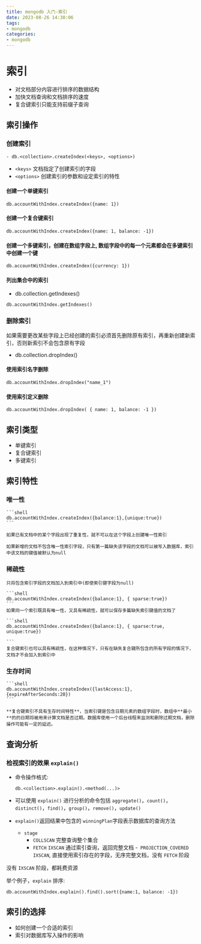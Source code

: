 ```yaml
---
title: mongodb 入门-索引
date: 2023-08-26 14:30:06
tags:
- mongodb
categories:
- mongodb
---
```



# 索引

- 对文档部分内容进行排序的数据结构
- 加快文档查询和文档排序的速度
- 复合键索引只能支持前缀子查询 
 
## 索引操作

### 创建索引

```
- db.<collection>.createIndex(<keys>, <options>)
```
- `<keys>` 文档指定了创建索引的字段
- `<options>` 创建索引的参数和设定索引的特性
     
#### 创建一个单键索引

```shell
db.accountWithIndex.createIndex({name: 1})
```
#### 创建一个复合键索引

```shell
db.accountWithIndex.createIndex({name: 1, balance: -1})
```
#### 创建一个多键索引，创建在数组字段上, 数组字段中的每一个元素都会在多键索引中创建一个键

```shell
db.accountWithIndex.createIndex({currency: 1})
```
#### 列出集合中的索引
- db.collection.getIndexes()

```shell
db.accountWithIndex.getIndexes()
```
<!--more-->
### 删除索引

如果需要更改某些字段上已经创建的索引必须首先删除原有索引，再重新创建新索引，否则新索引不会包含原有字段

- db.collection.dropIndex()

#### 使用索引名字删除
```shell
db.accountWithIndex.dropIndex("name_1")
```
#### 使用索引定义删除
```shell
db.accountWithIndex.dropIndex( { name: 1, balance: -1 })
```


## 索引类型

- 单键索引
- 复合键索引
- 多键索引

## 索引特性

### 唯一性

    ```shell
    db.accountWithIndex.createIndex({balance:1},{unique:true})
    ```

    如果已有文档中的某个字段出现了重复性，就不可以在这个字段上创建唯一性索引

    如果新增的文档不包含唯一性索引字段，只有第一篇缺失该字段的文档可以被写入数据库，索引中该文档的键值被默认为null
### 稀疏性

    只将包含索引字段的文档加入到索引中(即使索引键字段为null)

    ```shell
    db.accountWithIndex.createIndex({balance:1}, { sparse:true})
    ```
    如果同一个索引既具有唯一性，又具有稀疏性，就可以保存多篇缺失索引键值的文档了 

    ```shell
    db.accountWithIndex.createIndex({balance:1}, { sparse:true, unique:true})

    ```
    复合键索引也可以具有稀疏性，在这种情况下，只有在缺失复合键所包含的所有字段的情况下，文档才不会加入到索引中

### 生存时间

    ```shell
    db.accountWithIndex.createIndex({lastAccess:1},{expireAfterSeconds:20})
    ```

    **复合键索引不具有生存时间特性**，当索引键是包含日期元素的数组字段时，数组中**最小**的的日期将被用来计算文档是否过期。数据库使用一个后台线程来监测和删除过期文档，删除操作可能有一定的延迟。

## 查询分析

### 检视索引的效果 `explain()`

- 命令操作格式:
    ```
    db.<collection>.explain().<method(...)>
    ```
- 可以使用 `explain()` 进行分析的命令包括 `aggregate()`，`count()`，`distinct()`，`find()`，`group()`，`remove()`，`update()`

- `explain()`返回结果中包含的 `winningPlan`字段表示数据库的查询方法
    - `stage`
        - `COLLSCAN` 完整查询整个集合
        - `FETCH` `IXSCAN` 通过索引查询，返回完整文档 
        -` PROJECTION_COVERED`  `IXSCAN`, 直接使用索引存在的字段，无序完整文档，没有 `FETCH` 阶段

没有 `IXSCAN` 阶段，都耗费资源

举个例子，`explain` 排序:

```shell
db.accountWithIndex.explain().find().sort({name:1, balance: -1})
```
## 索引的选择

- 如何创建一个合适的索引
- 索引对数据库写入操作的影响